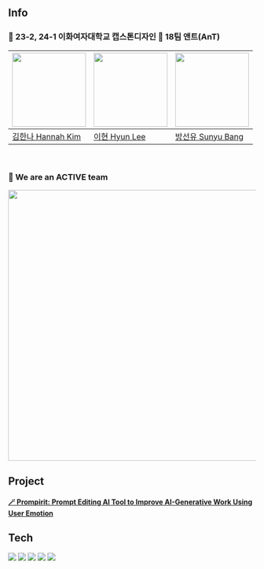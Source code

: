 ## Info
### 💚 23-2, 24-1 이화여자대학교 캡스톤디자인 🎨 18팀 앤트(AnT)

| [<img src="https://avatars.githubusercontent.com/u/77625287?v=4" width="150">](https://github.com/gamddalki)| [<img src="https://avatars.githubusercontent.com/u/79395147?v=4" width="150">](https://github.com/hyuni0316) | [<img src="https://avatars.githubusercontent.com/u/80959830?v=4" width="150">](https://github.com/syou-b) |
| ----------------------------------- | ---------------------------------------| ------------------------------------- |
|[김한나 Hannah Kim](https://github.com/gamddalki)|[이현 Hyun Lee](https://github.com/hyuni0316)|[방선유 Sunyu Bang](https://github.com/syou-b)|

</br>

### 💚 We are an ACTIVE team
<img src="https://file.notion.so/f/f/5d9d2286-9d4b-4280-9c25-26c1e0701e0a/c5a37f16-36f0-46ef-a235-d096adf1d9fd/Untitled.png?id=97dea10d-d22a-4e28-8b09-3a52104af585&table=block&spaceId=5d9d2286-9d4b-4280-9c25-26c1e0701e0a&expirationTimestamp=1701324000000&signature=3cWn-GzkXNvkkrvio8mVK2xPGXFRGZSh11TMEOgtzoM&downloadName=Untitled.png" width="550">



## Project
#### [🪄 Prompirit: Prompt Editing AI Tool to Improve AI-Generative Work Using User Emotion](https://github.com/AnT-Prompirit/Prompirit)


## Tech
<img src="https://img.shields.io/badge/Python-3776AB?style=for-the-badge&logo=Python&logoColor=white"> <img src="https://img.shields.io/badge/PyTorch-EE4C2C?style=for-the-badge&logo=PyTorch&logoColor=white"> <img src="https://img.shields.io/badge/OpenCV-5C3EE8?style=for-the-badge&logo=OpenCV&logoColor=white"> <img src="https://img.shields.io/badge/OpenAI-412991?style=for-the-badge&logo=OpenAI&logoColor=white"> <img src="https://img.shields.io/badge/firebase-FFCA28?style=for-the-badge&logo=firebase&logoColor=white"> 
